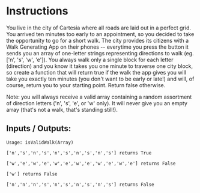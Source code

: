 # Instructions
You live in the city of Cartesia where all roads are laid out in a perfect grid. You arrived ten minutes too early to an appointment, so you decided to take the opportunity to go for a short walk. The city provides its citizens with a Walk Generating App on their phones -- everytime you press the button it sends you an array of one-letter strings representing directions to walk (eg. ['n', 's', 'w', 'e']). You always walk only a single block for each letter (direction) and you know it takes you one minute to traverse one city block, so create a function that will return true if the walk the app gives you will take you exactly ten minutes (you don't want to be early or late!) and will, of course, return you to your starting point. Return false otherwise.

Note: you will always receive a valid array containing a random assortment of direction letters ('n', 's', 'e', or 'w' only). It will never give you an empty array (that's not a walk, that's standing still!).

## Inputs / Outputs:
	Usage: isValidWalk(Array)

    ['n','s','n','s','n','s','n','s','n','s'] returns True

    ['w','e','w','e','w','e','w','e','w','e','w','e'] returns False

    ['w'] returns False

    ['n','n','n','s','n','s','n','s','n','s'] returns False
